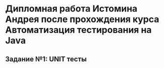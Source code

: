 # Дипломная работа Истомина Андрея после прохождения курса Автоматизация тестирования на Java

## Задание №1: UNIT тесты